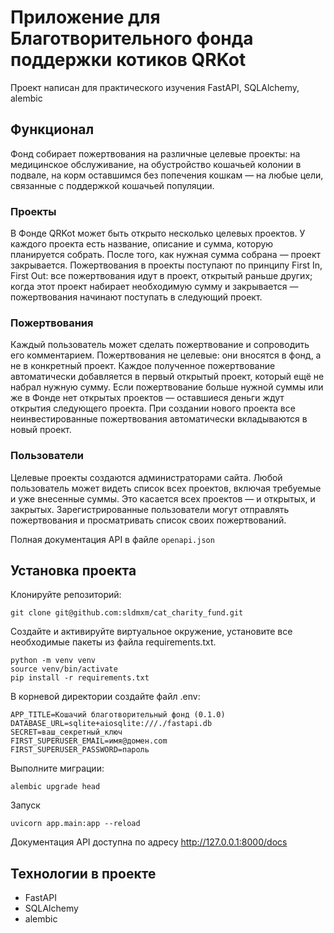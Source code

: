 # Приложение для Благотворительного фонда поддержки котиков QRKot
Проект написан для практического изучения FastAPI, SQLAlchemy, alembic

## Функционал
Фонд собирает пожертвования на различные целевые проекты: на медицинское обслуживание, на обустройство кошачьей колонии в подвале, на корм оставшимся без попечения кошкам — на любые цели, связанные с поддержкой кошачьей популяции.
### Проекты
В Фонде QRKot может быть открыто несколько целевых проектов. У каждого проекта есть название, описание и сумма, которую планируется собрать. После того, как нужная сумма собрана — проект закрывается.
Пожертвования в проекты поступают по принципу First In, First Out: все пожертвования идут в проект, открытый раньше других; когда этот проект набирает необходимую сумму и закрывается — пожертвования начинают поступать в следующий проект.
### Пожертвования
Каждый пользователь может сделать пожертвование и сопроводить его комментарием. Пожертвования не целевые: они вносятся в фонд, а не в конкретный проект. Каждое полученное пожертвование автоматически добавляется в первый открытый проект, который ещё не набрал нужную сумму. Если пожертвование больше нужной суммы или же в Фонде нет открытых проектов — оставшиеся деньги ждут открытия следующего проекта. При создании нового проекта все неинвестированные пожертвования автоматически вкладываются в новый проект.
### Пользователи
Целевые проекты создаются администраторами сайта. 
Любой пользователь может видеть список всех проектов, включая требуемые и уже внесенные суммы. Это касается всех проектов — и открытых, и закрытых.
Зарегистрированные пользователи могут отправлять пожертвования и просматривать список своих пожертвований.

Полная документация API в файле ``openapi.json``

## Установка проекта
Клонируйте репозиторий:
```
git clone git@github.com:sldmxm/cat_charity_fund.git
```
Создайте и активируйте виртуальное окружение, установите все необходимые пакеты из файла requirements.txt.
```
python -m venv venv
source venv/bin/activate
pip install -r requirements.txt
```


В корневой директории создайте файл .env:
```
APP_TITLE=Кошачий благотворительный фонд (0.1.0)
DATABASE_URL=sqlite+aiosqlite:///./fastapi.db
SECRET=ваш_секретный_ключ
FIRST_SUPERUSER_EMAIL=имя@домен.com
FIRST_SUPERUSER_PASSWORD=пароль
```
Выполните миграции:
```
alembic upgrade head
```
Запуск
```
uvicorn app.main:app --reload 
```
Документация API доступна по адресу http://127.0.0.1:8000/docs


## Технологии в проекте
- FastAPI
- SQLAlchemy
- alembic

